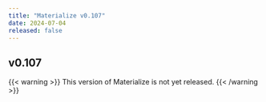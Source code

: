 ```yaml
---
title: "Materialize v0.107"
date: 2024-07-04
released: false
---
```


## v0.107

{{< warning >}}
This version of Materialize is not yet released.
{{< /warning >}}
